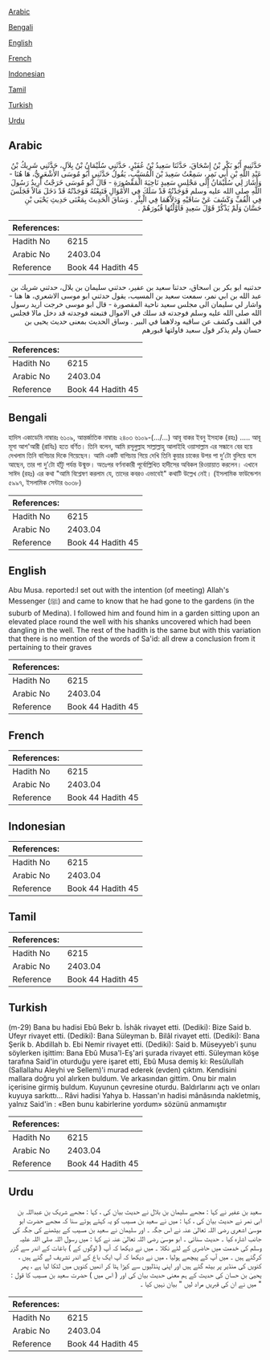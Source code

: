 [Arabic](#arabic)

[Bengali](#bengali)

[English](#english)

[French](#french)

[Indonesian](#indonesian)

[Tamil](#tamil)

[Turkish](#turkish)

[Urdu](#urdu)

## Arabic


<div dir="rtl" lang="ar" style={{fontSize:'larger',backgroundColor:'#f8f9fa',padding:20}}>
حَدَّثَنِيهِ أَبُو بَكْرِ بْنُ إِسْحَاقَ، حَدَّثَنَا سَعِيدُ بْنُ عُفَيْرٍ، حَدَّثَنِي سُلَيْمَانُ بْنُ بِلاَلٍ، حَدَّثَنِي شَرِيكُ بْنُ عَبْدِ اللَّهِ بْنِ أَبِي نَمِرٍ، سَمِعْتُ سَعِيدَ بْنَ الْمُسَيَّبِ، يَقُولُ حَدَّثَنِي أَبُو مُوسَى الأَشْعَرِيُّ، هَا هُنَا - وَأَشَارَ لِي سُلَيْمَانُ إِلَى مَجْلِسِ سَعِيدٍ نَاحِيَةَ الْمَقْصُورَةِ - قَالَ أَبُو مُوسَى خَرَجْتُ أُرِيدُ رَسُولَ اللَّهِ صلى الله عليه وسلم فَوَجَدْتُهُ قَدْ سَلَكَ فِي الأَمْوَالِ فَتَبِعْتُهُ فَوَجَدْتُهُ قَدْ دَخَلَ مَالاً فَجَلَسَ فِي الْقُفِّ وَكَشَفَ عَنْ سَاقَيْهِ وَدَلاَّهُمَا فِي الْبِئْرِ ‏.‏ وَسَاقَ الْحَدِيثَ بِمَعْنَى حَدِيثِ يَحْيَى بْنِ حَسَّانَ وَلَمْ يَذْكُرْ قَوْلَ سَعِيدٍ فَأَوَّلْتُهَا قُبُورَهُمْ ‏.‏
</div>
<div style={{backgroundColor:'#f8f9fa',padding:20, marginBottom: 10}}><table> <thead> <tr> <th>References:</th> <th></th> </tr> </thead> <tbody><tr><td>Hadith No</td><td>6215</td></tr><tr><td>Arabic No</td><td>2403.04</td></tr><tr><td>Reference</td><td>Book 44 Hadith 45</td></tr></tbody></table></div>


<div dir="rtl" lang="ar" style={{fontSize:'larger',backgroundColor:'#f8f9fa',padding:20}}>
حدثنيه ابو بكر بن اسحاق، حدثنا سعيد بن عفير، حدثني سليمان بن بلال، حدثني شريك بن عبد الله بن ابي نمر، سمعت سعيد بن المسيب، يقول حدثني ابو موسى الاشعري، ها هنا - واشار لي سليمان الى مجلس سعيد ناحية المقصورة - قال ابو موسى خرجت اريد رسول الله صلى الله عليه وسلم فوجدته قد سلك في الاموال فتبعته فوجدته قد دخل مالا فجلس في القف وكشف عن ساقيه ودلاهما في البير . وساق الحديث بمعنى حديث يحيى بن حسان ولم يذكر قول سعيد فاولتها قبورهم
</div>
<div style={{backgroundColor:'#f8f9fa',padding:20, marginBottom: 10}}><table> <thead> <tr> <th>References:</th> <th></th> </tr> </thead> <tbody><tr><td>Hadith No</td><td>6215</td></tr><tr><td>Arabic No</td><td>2403.04</td></tr><tr><td>Reference</td><td>Book 44 Hadith 45</td></tr></tbody></table></div>

## Bengali


<div dir="ltr" lang="bn" style={{fontSize:'larger',backgroundColor:'#f8f9fa',padding:20}}>
হাদিস একাডেমি নাম্বারঃ ৬১০৯, আন্তর্জাতিক নাম্বারঃ ২৪০৩ ৬১০৯-(.../...) আবূ বাকর ইবনু ইসহাক (রহঃ) ..... আবূ মূসা আশ'আরী (রাযিঃ) হতে বর্ণিত। তিনি বলেন, আমি রসূলুল্লাহ সাল্লাল্লাহু আলাইহি ওয়াসাল্লাম এর সন্ধানে বের হয়ে দেখলাম তিনি বাগিচার দিকে গিয়েছেন। আমি একটি বাগিচায় গিয়ে দেখি তিনি কুয়ার চাকের উপর পা দু’টো বুলিয়ে বসে আছেন, তার পা দু’টো হাঁটু পর্যন্ত উন্মুক্ত। অতঃপর বর্ণনাকারী পূর্বোল্লিখিত হাদীসের অবিকল রিওয়ায়াত করলেন। এখানে সাঈদ (রহঃ) এর কথা "আমি বিশ্লেষণ করলাম যে, তাদের কবরও এভাবেই" কথাটি উল্লেখ নেই। (ইসলামিক ফাউন্ডেশন ৫৯৯৭, ইসলামিক সেন্টার ৬০৩৮)
</div>
<div style={{backgroundColor:'#f8f9fa',padding:20, marginBottom: 10}}><table> <thead> <tr> <th>References:</th> <th></th> </tr> </thead> <tbody><tr><td>Hadith No</td><td>6215</td></tr><tr><td>Arabic No</td><td>2403.04</td></tr><tr><td>Reference</td><td>Book 44 Hadith 45</td></tr></tbody></table></div>

## English


<div dir="ltr" lang="en" style={{fontSize:'larger',backgroundColor:'#f8f9fa',padding:20}}>
Abu Musa. reported:I set out with the intention (of meeting) Allah's Messenger (ﷺ) and came to know that he had gone to the gardens (in the suburb of Medina). I followed him and found him in a garden sitting upon an elevated place round the well with his shanks uncovered which had been dangling in the well. The rest of the hadith is the same but with this variation that there is no mention of the words of Sa'id: all drew a conclusion from it pertaining to their graves
</div>
<div style={{backgroundColor:'#f8f9fa',padding:20, marginBottom: 10}}><table> <thead> <tr> <th>References:</th> <th></th> </tr> </thead> <tbody><tr><td>Hadith No</td><td>6215</td></tr><tr><td>Arabic No</td><td>2403.04</td></tr><tr><td>Reference</td><td>Book 44 Hadith 45</td></tr></tbody></table></div>

## French


<div dir="ltr" lang="fr" style={{fontSize:'larger',backgroundColor:'#f8f9fa',padding:20}}>

</div>
<div style={{backgroundColor:'#f8f9fa',padding:20, marginBottom: 10}}><table> <thead> <tr> <th>References:</th> <th></th> </tr> </thead> <tbody><tr><td>Hadith No</td><td>6215</td></tr><tr><td>Arabic No</td><td>2403.04</td></tr><tr><td>Reference</td><td>Book 44 Hadith 45</td></tr></tbody></table></div>

## Indonesian


<div dir="ltr" lang="id" style={{fontSize:'larger',backgroundColor:'#f8f9fa',padding:20}}>

</div>
<div style={{backgroundColor:'#f8f9fa',padding:20, marginBottom: 10}}><table> <thead> <tr> <th>References:</th> <th></th> </tr> </thead> <tbody><tr><td>Hadith No</td><td>6215</td></tr><tr><td>Arabic No</td><td>2403.04</td></tr><tr><td>Reference</td><td>Book 44 Hadith 45</td></tr></tbody></table></div>

## Tamil


<div dir="ltr" lang="ta" style={{fontSize:'larger',backgroundColor:'#f8f9fa',padding:20}}>

</div>
<div style={{backgroundColor:'#f8f9fa',padding:20, marginBottom: 10}}><table> <thead> <tr> <th>References:</th> <th></th> </tr> </thead> <tbody><tr><td>Hadith No</td><td>6215</td></tr><tr><td>Arabic No</td><td>2403.04</td></tr><tr><td>Reference</td><td>Book 44 Hadith 45</td></tr></tbody></table></div>

## Turkish


<div dir="ltr" lang="tr" style={{fontSize:'larger',backgroundColor:'#f8f9fa',padding:20}}>
(m-29) Bana bu hadisi Ebû Bekr b. İshâk rivayet etti. (Dediki): Bize Said b. Ufeyr rivayet etti. (Dediki): Bana Süleyman b. Bilâl rivayet etti. (Dediki): Bana Şerik b. Abdillah b. Ebi Nemir rivayet etti. (Dediki): Said b. Müseyyeb'i şunu söylerken işittim: Bana Ebû Musa'l-Eş'ari şurada rivayet etti. Süleyman köşe tarafına Said'in oturduğu yere işaret etti, Ebû Musa demiş ki: Resûlullah (Sallallahu Aleyhi ve Sellem)'i murad ederek (evden) çıktım. Kendisini mallara doğru yol alırken buldum. Ve arkasından gittim. Onu bir malın içerisine girmiş buldum. Kuyunun çevresine oturdu. Baldırlarını açtı ve onları kuyuya sarkıttı... Râvi hadisi Yahya b. Hassan'ın hadisi mânâsında nakletmiş, yalnız Said'in : «Ben bunu kabirlerine yordum» sözünü anmamıştır
</div>
<div style={{backgroundColor:'#f8f9fa',padding:20, marginBottom: 10}}><table> <thead> <tr> <th>References:</th> <th></th> </tr> </thead> <tbody><tr><td>Hadith No</td><td>6215</td></tr><tr><td>Arabic No</td><td>2403.04</td></tr><tr><td>Reference</td><td>Book 44 Hadith 45</td></tr></tbody></table></div>

## Urdu


<div dir="rtl" lang="ur" style={{fontSize:'larger',backgroundColor:'#f8f9fa',padding:20}}>
سعید بن عفیر نے کہا : مجھے سلیمان بن بلال نے حدیث بیان کی ، کہا : مجھے شریک بن عبداللہ بن ابی نمر نے حدیث بیان کی ، کہا : میں نے سعید بن مسیب کو یہ کہتے ہوئے سنا کہ مجھے حضرت ابو موسیٰ اشعری رضی اللہ تعالیٰ عنہ نے اس جگہ ۔ اور سلیمان نے سعید بن مسیب کے بیٹھنے کی جگہ کی جانب اشارہ کیا ۔ حدیث سنائی ۔ ابو موسیٰ رضی اللہ تعالیٰ عنہ نے کہا : میں رسول اللہ صلی اللہ علیہ وسلم کی خدمت میں حاضری کے لئے نکلا ۔ میں نے دیکھا کہ آپ ( لوگوں کے ) باغات کے اندر سے گزر کرگئے ہیں ۔ میں آپ کے پیچھے ہولیا ، میں نے دیکھا کہ آپ ایک باغ کے اندر تشریف لے گئے ہیں ، کنویں کی منڈیر پر بیٹھ گئے ہیں اور اپنی پنڈلیوں سے کپڑا ہٹا کر انھیں کنویں میں لٹکا لیا ہے ، پھر یحییٰ بن حسان کی حدیث کے ہم معنی حدیث بیان کی اور ( اس میں ) حضرت سعید بن مسیب کا قول : " میں نے ان کی قبریں مراد لیں " بیان نہیں کیا ۔
</div>
<div style={{backgroundColor:'#f8f9fa',padding:20, marginBottom: 10}}><table> <thead> <tr> <th>References:</th> <th></th> </tr> </thead> <tbody><tr><td>Hadith No</td><td>6215</td></tr><tr><td>Arabic No</td><td>2403.04</td></tr><tr><td>Reference</td><td>Book 44 Hadith 45</td></tr></tbody></table></div>